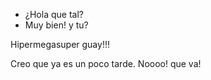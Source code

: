 * ¿Hola que tal?
* Muy bien! y tu?

Hipermegasuper guay!!!

Creo que ya es un poco tarde. Noooo! que va!
